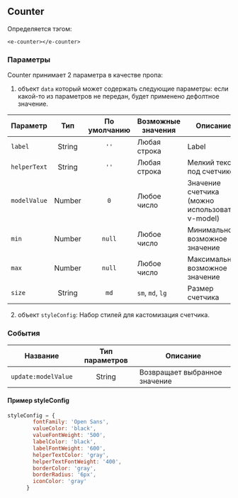 ## Counter

Определяется тэгом:
```vue
<e-counter></e-counter>
```


### Параметры

Counter принимает 2 параметра в качестве пропа:
1. объект `data` который может содержать следующие параметры:
   если какой-то из параметров не передан, будет применено дефолтное значение.

| Параметр       |  Тип   | По умолчанию | Возможные значения     | Описание                                       |
|----------------|:------:|:------------:|------------------------|------------------------------------------------|
| ``label``      | String |    ``''``    | Любая строка           | Label                                          |
| ``helperText`` | String |    ``''``    | Любая строка           | Мелкий текст под счетчиком                     |
| ``modelValue`` | Number |    ``0``     | Любое число            | Значение счетчика (можно использовать v-model) |
| ``min``        | Number |   ``null``   | Любое число            | Минимальное возможное значение                 |
| ``max``        | Number |   ``null``   | Любое число            | Максимальное возможное значение                |
| ``size``       | String |    ``md``    | ``sm``, ``md``, ``lg`` | Размер счетчика                                |

2. объект `styleConfig`:
Набор стилей для кастомизация счетчика.

### События

| Название              | Тип параметров | Описание                      |
|-----------------------|:--------------:|-------------------------------|
| ``update:modelValue`` |     String     | Возвращает выбранное значение |

#### Пример styleConfig

````javascript
styleConfig = {
        fontFamily: 'Open Sans',
        valueColor: 'black',
        valueFontWeight: '500',
        labelColor: 'black',
        labelFontWeight: '600',
        helperTextColor: 'gray',
        helperTextFontWeight: '400',
        borderColor: 'gray',
        borderRadius: '6px',
        iconColor: 'gray'
      }
````
